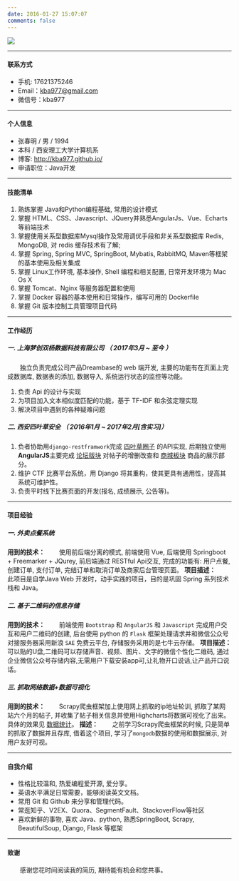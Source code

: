 ```yaml
---
date: 2016-01-27 15:07:07
comments: false
---
```


![](http://7xrahm.com1.z0.glb.clouddn.com/%E7%AE%80%E5%8E%86%E6%A0%87%E9%A2%98.png)

---

#### 联系方式

- 手机: 17621375246
- Email：kba977@gmail.com
- 微信号：kba977

---

#### 个人信息

 - 张春明 / 男 / 1994
 - 本科 / 西安理工大学计算机系 
 - 博客: http://kba977.github.io/
 - 申请职位：Java开发

---

#### 技能清单

1. 熟练掌握 Java和Python编程基础, 常用的设计模式
2. 掌握 HTML、CSS、Javascript、JQuery并熟悉AngularJs、Vue、Echarts 等前端技术
3. 掌握使用关系型数据库Mysql操作及常用调优手段和非关系型数据库 Redis, MongoDB, 对 redis 缓存技术有了解;
4. 掌握 Spring, Spring MVC, SpringBoot, Mybatis, RabbitMQ, Maven等框架的基本使用及相关集成
5. 掌握 Linux工作环境, 基本操作, Shell 编程和相关配置, 日常开发环境为 Mac Os X
6. 掌握 Tomcat、Nginx 等服务器配置和使用
7. 掌握 Docker 容器的基本使用和日常操作，编写可用的 Dockerfile
8. 掌握 Git 版本控制工具管理项目代码

---

#### 工作经历

##### 一. 上海梦创双杨数据科技有限公司 （ 2017年3月 ~ 至今 ）
　　独立负责完成公司产品Dreambase的 web 端开发, 主要的功能有在页面上完成数据库, 数据表的添加, 数据导入, 系统运行状态的监控等功能。 

1. 负责 Api 的设计与实现
2. 为项目加入文本相似度匹配的功能，基于 TF-IDF 和余弦定理实现
2. 解决项目中遇到的各种疑难问题

##### 二. 西安四叶草安全 （ 2016年1月 ~ 2017年2月[含实习]）

1. 负者协助用`django-restframwork`完成 [四叶草圈子](http://www.bugscan.net) 的API实现, 后期独立使用**AngularJS**主要完成 [论坛版块](http://www.bugscan.net/combbs/) 对帖子的增删改查和 [商城板块](http://www.bugscan.net/commalls/) 商品的展示部分。
2. 维护 CTF 比赛平台系统，用 Django 将其重构，使其更具有通用性，提高其系统可维护性。
3. 负责平时线下比赛页面的开发(报名, 成绩展示, 公告等)。

---

#### 项目经验
##### 一. 外卖点餐系统
**用到的技术：** 
　　使用前后端分离的模式, 前端使用 Vue, 后端使用 Springboot + Freemarker + JQurey, 前后端通过 RESTful Api交互, 完成的功能有: 用户点餐, 创建订单, 支付订单, 完结订单和取消订单及商家后台管理页面。
**项目描述：**
　　此项目是自学Java Web 开发时，动手实践的项目，目的是巩固 Spring 系列技术栈和 Java。

##### 二. 基于二维码的信息存储
**用到的技术：** 
　　前端使用 `Bootstrap` 和 `AngularJS` 和 `Javascript` 完成用户交互和用户二维码的创建, 后台使用 python 的 `Flask` 框架处理请求并和微信公众号对接服务器采用新浪 `SAE` 免费云平台, 存储服务采用的是七牛云存储。
**项目描述：**
　　可以贴的U盘,二维码可以存储声音、视频、图片、文字的微信个性化二维码, 通过企业微信公众号存储内容,无需用户下载安装app可,让礼物开口说话,让产品开口说话。

##### 三. 抓取网络数据+数据可视化 
**用到的技术：**
　　Scrapy爬虫框架加上使用网上抓取的ip地址轮训, 抓取了某网站六个月的帖子, 并收集了帖子相关信息并使用Highcharts将数据可视化了出来。 具体的效果见 [数据统计](http://7xs4ug.com1.z0.glb.clouddn.com/%E6%95%B0%E6%8D%AE%E7%BB%9F%E8%AE%A1.pdf)。
**描述：**
　　之前学习Scrapy爬虫框架的时候, 只是简单的抓取了数据并且存库, 借着这个项目, 学习了`mongodb`数据的使用和数据展示, 对用户友好可视。

---

#### 自我介绍
- 性格比较温和, 热爱编程爱开源, 爱分享。
- 英语水平满足日常需要，能够阅读英文文档。
- 常用 Git 和 Github 来分享和管理代码。
- 常逛知乎、V2EX、Quora、SegmentFault、StackoverFlow等社区
- 喜欢新鲜的事物, 喜欢 Java、python, 熟悉SpringBoot, Scrapy, BeautifulSoup, Django, Flask 等框架

---

#### 致谢
　　感谢您花时间阅读我的简历, 期待能有机会和您共事。
